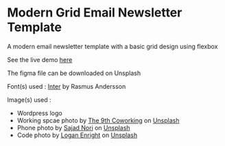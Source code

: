 # Modern Grid Email Newsletter Template
A modern email newsletter template with a basic grid design using flexbox

See the live demo [here](https://modern-grid-email.netlify.app/)

The figma file can be downloaded on Unsplash

Font(s) used : [Inter](https://fonts.google.com/specimen/Inter?preview.text_type=custom) by Rasmus Andersson

Image(s) used :
- Wordpress logo
- Working spcae photo by [The 9th Coworking](https://unsplash.com/@the9th) on [Unsplash](https://unsplash.com/) 
- Phone photo by 
[Sajad Nori](https://unsplash.com/@sajad_sqs9966b) on [Unsplash](https://unsplash.com/) 
- Code photo by [Logan Enright](https://unsplash.com/@loag) on [Unsplash](https://unsplash.com/) 
